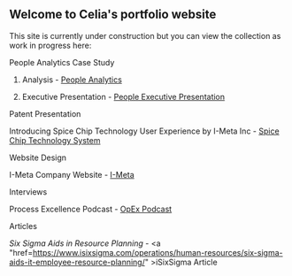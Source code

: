 ## Welcome to Celia's portfolio website

This site is currently under construction but you can view the collection as work in progress here:

  
People Analytics Case Study

  1. Analysis - <a href="https://i-meta-inc.shinyapps.io/People-Metrics/" >People Analytics</a>
  
  2. Executive Presentation - <a href="https://youtu.be/AEOTUucGayo">People Executive Presentation</a>


Patent Presentation

  Introducing Spice Chip Technology User Experience by I-Meta Inc - <a href="https://youtu.be/uttoP9aTVb8" >Spice Chip Technology System</a>

  
Website Design
  
  I-Meta Company Website - <a href="https://spice-chip.com/" > I-Meta</a>
  

Interviews

  Process Excellence Podcast  - <a href="https://www.processexcellencenetwork.com/business-process-management-bpm/articles/celia-banks-transctipt" >OpEx Podcast</a>

 
Articles

  <i>Six Sigma Aids in Resource Planning</i> - <a "href=https://www.isixsigma.com/operations/human-resources/six-sigma-aids-it-employee-resource-planning/" >iSixSigma Article</a>
